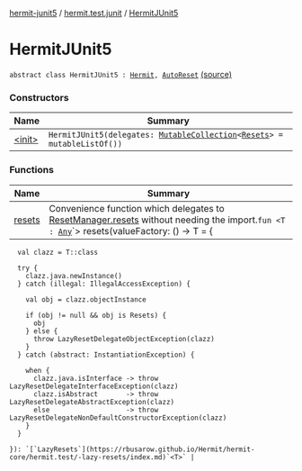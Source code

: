 [hermit-junit5](../../index.md) / [hermit.test.junit](../index.md) / [HermitJUnit5](./index.md)

# HermitJUnit5

`abstract class HermitJUnit5 : `[`Hermit`](https://rbusarow.github.io/Hermit/hermit-core/hermit.test/-hermit/index.md)`, `[`AutoReset`](../-auto-reset.md) [(source)](https://github.com/RBusarow/AutoReset/tree/master/hermit-junit5/src/main/kotlin/hermit/test/junit/HermitJUnit5.kt#L7)

### Constructors

| Name | Summary |
|---|---|
| [&lt;init&gt;](-init-.md) | `HermitJUnit5(delegates: `[`MutableCollection`](https://kotlinlang.org/api/latest/jvm/stdlib/kotlin.collections/-mutable-collection/index.html)`<`[`Resets`](https://rbusarow.github.io/Hermit/hermit-core/hermit.test/-resets/index.md)`> = mutableListOf())` |

### Functions

| Name | Summary |
|---|---|
| [resets](resets.md) | Convenience function which delegates to [ResetManager.resets](https://rbusarow.github.io/Hermit/hermit-core/hermit.test/resets.md) without needing the import.`fun <T : `[`Any`](https://kotlinlang.org/api/latest/jvm/stdlib/kotlin/-any/index.html)`> resets(valueFactory: () -> T = {
      val clazz = T::class

      try {
        clazz.java.newInstance()
      } catch (illegal: IllegalAccessException) {

        val obj = clazz.objectInstance

        if (obj != null && obj is Resets) {
          obj
        } else {
          throw LazyResetDelegateObjectException(clazz)
        }
      } catch (abstract: InstantiationException) {

        when {
          clazz.java.isInterface -> throw LazyResetDelegateInterfaceException(clazz)
          clazz.isAbstract       -> throw LazyResetDelegateAbstractException(clazz)
          else                   -> throw LazyResetDelegateNonDefaultConstructorException(clazz)
        }
      }

    }): `[`LazyResets`](https://rbusarow.github.io/Hermit/hermit-core/hermit.test/-lazy-resets/index.md)`<T>` |
